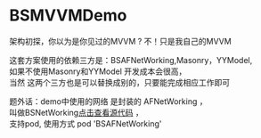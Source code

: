 # BSMVVMDemo
架构初探，你以为是你见过的MVVM ?     不！只是我自己的MVVM <br/>

这套方案使用的依赖三方是：BSAFNetWorking,Masonry，YYModel,<br/>
如果不使用Masonry和YYModel 开发成本会很高，<br/>
当然 这两个三方也是可以替换成别的，只要能完成相应工作即可

题外话：demo中使用的网络 是封装的 AFNetWorking ，<br/>
叫做BSNetWorking[点击查看源代码](https://github.com/BlackStarLang/BSAFNetWorking.git) ，<br/>
支持pod,  使用方式 pod 'BSAFNetWorking'
